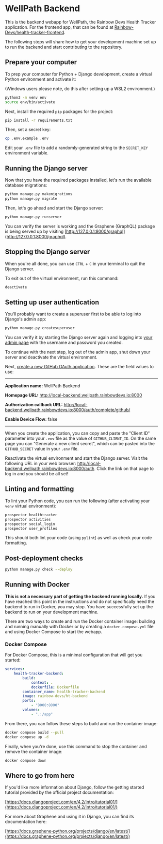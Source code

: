 # WellPath Backend

This is the backend webapp for WellPath, the Rainbow Devs Health Tracker
application. For the frontend app, that can be found at
[Rainbow-Devs/health-tracker-frontend](https://github.com/Rainbow-Devs/health-tracker-frontend).

The following steps will share how to get your development machine set up to run
the backend and start contributing to the repository.

## Prepare your computer

To prep your computer for Python + Django development, create a virtual Python
environment and activate it:

(Windows users please note, do this after setting up a WSL2 environment.)

```bash
python3 -m venv env
source env/bin/activate
```

Next, install the required `pip` packages for the project:

```bash
pip install -r requirements.txt
```

Then, set a secret key:

```bash
cp .env.example .env
```

Edit your `.env` file to add a randomly-generated string to the `SECRET_KEY`
environment variable.

## Running the Django server

Now that you have the required packages installed, let's run the available
database migrations:

```bash
python manage.py makemigrations
python manage.py migrate
```

Then, let's go ahead and start the Django server:

```bash
python manage.py runserver
```

You can verify the server is working and the Graphene (GraphQL) package is being
served up by visiting
[http://127.0.0.1:8000/graphql](http://127.0.0.1:8000/graphql).

## Stopping the Django server

When you're all done, you can use `CTRL` + `C` in your terminal to quit the
Django server.

To exit out of the virtual environment, run this command:

```bash
deactivate
```

## Setting up user authentication

You'll probably want to create a superuser first to be able to log into Django's
admin app:

```bash
python manage.py createsuperuser
```

You can verify it by starting the Django server again and logging into
[your admin page](http://local-backend.wellpath.rainbowdevs.io:8000/admin) with
the username and password you created.

To continue with the next step, log out of the admin app, shut down your server
and deactivate the virtual environment.

Next,
[create a new GitHub OAuth application](https://github.com/settings/applications/new).
These are the field values to use:

---

**Application name:**
WellPath Backend

**Homepage URL:**
http://local-backend.wellpath.rainbowdevs.io:8000

**Authorization callback URL:**
http://local-backend.wellpath.rainbowdevs.io:8000/auth/complete/github/

**Enable Device Flow:**
false

---

When you create the application, you can copy and paste the "Client ID"
parameter into your `.env` file as the value of `GITHUB_CLIENT_ID`. On the same
page you can "Generate a new client secret", which can be pasted into the
`GITHUB_SECRET` value in your `.env` file.

Reactivate the virtual environment and start the Django server. Visit the
following URL in your web browser:
http://local-backend.wellpath.rainbowdevs.io:8000/auth. Click the link on that
page to log in and you should be all set!

## Linting and formatting

To lint your Python code, you can run the following (after activating your
`venv` virtual environment):

```bash
prospector healthtracker
prospector activities
prospector social_login
prospector user_profiles
```

This should both lint your code (using `pylint`) as well as check your code
formatting.

## Post-deployment checks

```bash
python manage.py check --deploy
```

## Running with Docker

**This is not a necessary part of getting the backend running locally.** If you have
reached this point in the instructions and do not specifically need the backend
to run in Docker, you may stop. You have successfully set up the backend to run
on your development machine.

There are two ways to create and run the Docker container image: building and
running manually with Docker or by creating a `docker-compose.yml` file and
using Docker Compose to start the webapp.

### Docker Compose

For Docker Compose, this is a minimal configuration that will get you started:

```yaml
services:
    health-tracker-backend:
        build:
            context: .
            dockerfile: Dockerfile
        container_name: health-tracker-backend
        image: rainbow-devs/ht-backend
        ports:
            - "8000:8000"
        volumes:
            - ".:/app"
```

From there, you can follow these steps to build and run the container image:

```bash
docker compose build --pull
docker compose up -d
```

Finally, when you're done, use this command to stop the container and remove the
container image:

```bash
docker compose down
```

## Where to go from here

If you'd like more information about Django, follow the getting started tutorial
provided by the official project documentation:

[https://docs.djangoproject.com/en/4.2/intro/tutorial01/](https://docs.djangoproject.com/en/4.2/intro/tutorial01/)

For more about Graphene and using it in Django, you can find its documentation
here:

[https://docs.graphene-python.org/projects/django/en/latest/](https://docs.graphene-python.org/projects/django/en/latest/)

